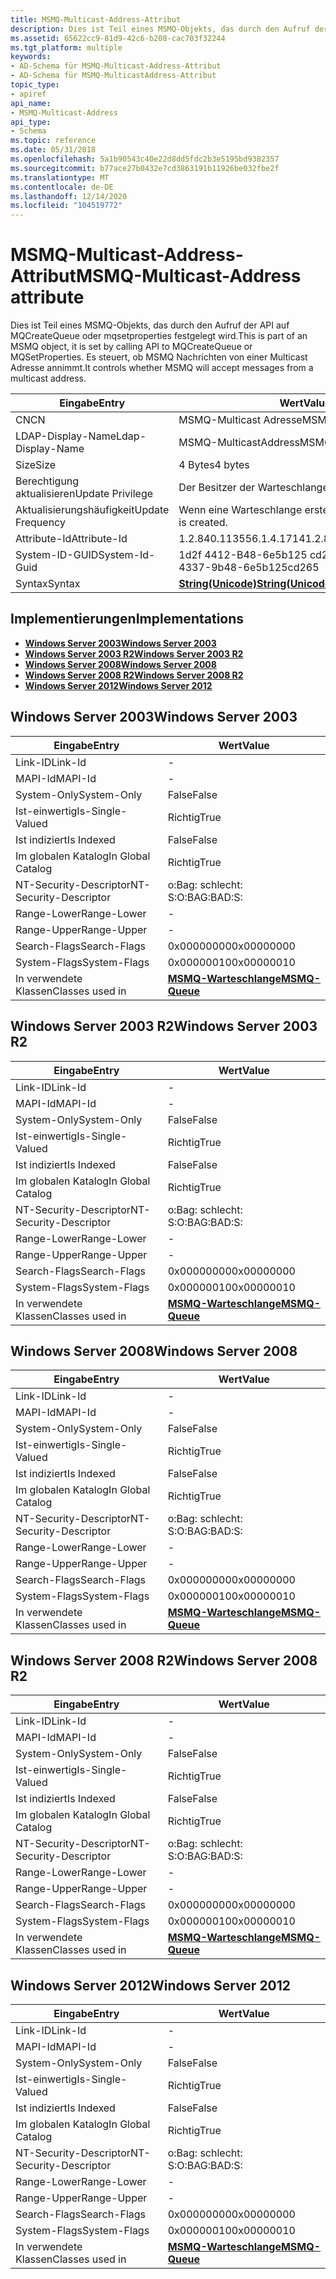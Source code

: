 ```yaml
---
title: MSMQ-Multicast-Address-Attribut
description: Dies ist Teil eines MSMQ-Objekts, das durch den Aufruf der API auf MQCreateQueue oder mqsetproperties festgelegt wird. Es steuert, ob MSMQ Nachrichten von einer Multicast Adresse annimmt.
ms.assetid: 65622cc9-81d9-42c6-b208-cac703f32244
ms.tgt_platform: multiple
keywords:
- AD-Schema für MSMQ-Multicast-Address-Attribut
- AD-Schema für MSMQ-MulticastAddress-Attribut
topic_type:
- apiref
api_name:
- MSMQ-Multicast-Address
api_type:
- Schema
ms.topic: reference
ms.date: 05/31/2018
ms.openlocfilehash: 5a1b90543c40e22d8dd5fdc2b3e5195bd9382357
ms.sourcegitcommit: b77ace27b0432e7cd3863191b11926be032fbe2f
ms.translationtype: MT
ms.contentlocale: de-DE
ms.lasthandoff: 12/14/2020
ms.locfileid: "104519772"
---
```

# <a name="msmq-multicast-address-attribute"></a><span data-ttu-id="b2599-106">MSMQ-Multicast-Address-Attribut</span><span class="sxs-lookup"><span data-stu-id="b2599-106">MSMQ-Multicast-Address attribute</span></span>

<span data-ttu-id="b2599-107">Dies ist Teil eines MSMQ-Objekts, das durch den Aufruf der API auf MQCreateQueue oder mqsetproperties festgelegt wird.</span><span class="sxs-lookup"><span data-stu-id="b2599-107">This is part of an MSMQ object, it is set by calling API to MQCreateQueue or MQSetProperties.</span></span> <span data-ttu-id="b2599-108">Es steuert, ob MSMQ Nachrichten von einer Multicast Adresse annimmt.</span><span class="sxs-lookup"><span data-stu-id="b2599-108">It controls whether MSMQ will accept messages from a multicast address.</span></span>



| <span data-ttu-id="b2599-109">Eingabe</span><span class="sxs-lookup"><span data-stu-id="b2599-109">Entry</span></span> | <span data-ttu-id="b2599-110">Wert</span><span class="sxs-lookup"><span data-stu-id="b2599-110">Value</span></span> |
|-------------------|---------------------------------------------|
| <span data-ttu-id="b2599-111">CN</span><span class="sxs-lookup"><span data-stu-id="b2599-111">CN</span></span>                | <span data-ttu-id="b2599-112">MSMQ-Multicast Adresse</span><span class="sxs-lookup"><span data-stu-id="b2599-112">MSMQ-Multicast-Address</span></span>                      |
| <span data-ttu-id="b2599-113">LDAP-Display-Name</span><span class="sxs-lookup"><span data-stu-id="b2599-113">Ldap-Display-Name</span></span> | <span data-ttu-id="b2599-114">MSMQ-MulticastAddress</span><span class="sxs-lookup"><span data-stu-id="b2599-114">MSMQ-MulticastAddress</span></span>                       |
| <span data-ttu-id="b2599-115">Size</span><span class="sxs-lookup"><span data-stu-id="b2599-115">Size</span></span>              | <span data-ttu-id="b2599-116">4 Bytes</span><span class="sxs-lookup"><span data-stu-id="b2599-116">4 bytes</span></span>                                     |
| <span data-ttu-id="b2599-117">Berechtigung aktualisieren</span><span class="sxs-lookup"><span data-stu-id="b2599-117">Update Privilege</span></span>  | <span data-ttu-id="b2599-118">Der Besitzer der Warteschlange.</span><span class="sxs-lookup"><span data-stu-id="b2599-118">The queue owner.</span></span>                            |
| <span data-ttu-id="b2599-119">Aktualisierungshäufigkeit</span><span class="sxs-lookup"><span data-stu-id="b2599-119">Update Frequency</span></span>  | <span data-ttu-id="b2599-120">Wenn eine Warteschlange erstellt wird.</span><span class="sxs-lookup"><span data-stu-id="b2599-120">When a queue is created.</span></span>                    |
| <span data-ttu-id="b2599-121">Attribute-Id</span><span class="sxs-lookup"><span data-stu-id="b2599-121">Attribute-Id</span></span>      | <span data-ttu-id="b2599-122">1.2.840.113556.1.4.1714</span><span class="sxs-lookup"><span data-stu-id="b2599-122">1.2.840.113556.1.4.1714</span></span>                     |
| <span data-ttu-id="b2599-123">System-ID-GUID</span><span class="sxs-lookup"><span data-stu-id="b2599-123">System-Id-Guid</span></span>    | <span data-ttu-id="b2599-124">1d2f 4412-B48-6e5b125 cd265</span><span class="sxs-lookup"><span data-stu-id="b2599-124">1d2f4412-f10d-4337-9b48-6e5b125cd265</span></span>        |
| <span data-ttu-id="b2599-125">Syntax</span><span class="sxs-lookup"><span data-stu-id="b2599-125">Syntax</span></span>            | [<span data-ttu-id="b2599-126">**String(Unicode)**</span><span class="sxs-lookup"><span data-stu-id="b2599-126">**String(Unicode)**</span></span>](s-string-unicode.md) |



## <a name="implementations"></a><span data-ttu-id="b2599-127">Implementierungen</span><span class="sxs-lookup"><span data-stu-id="b2599-127">Implementations</span></span>

-   [<span data-ttu-id="b2599-128">**Windows Server 2003**</span><span class="sxs-lookup"><span data-stu-id="b2599-128">**Windows Server 2003**</span></span>](#windows-server-2003)
-   [<span data-ttu-id="b2599-129">**Windows Server 2003 R2**</span><span class="sxs-lookup"><span data-stu-id="b2599-129">**Windows Server 2003 R2**</span></span>](#windows-server-2003-r2)
-   [<span data-ttu-id="b2599-130">**Windows Server 2008**</span><span class="sxs-lookup"><span data-stu-id="b2599-130">**Windows Server 2008**</span></span>](#windows-server-2008)
-   [<span data-ttu-id="b2599-131">**Windows Server 2008 R2**</span><span class="sxs-lookup"><span data-stu-id="b2599-131">**Windows Server 2008 R2**</span></span>](#windows-server-2008-r2)
-   [<span data-ttu-id="b2599-132">**Windows Server 2012**</span><span class="sxs-lookup"><span data-stu-id="b2599-132">**Windows Server 2012**</span></span>](#windows-server-2012)

## <a name="windows-server-2003"></a><span data-ttu-id="b2599-133">Windows Server 2003</span><span class="sxs-lookup"><span data-stu-id="b2599-133">Windows Server 2003</span></span>



| <span data-ttu-id="b2599-134">Eingabe</span><span class="sxs-lookup"><span data-stu-id="b2599-134">Entry</span></span> | <span data-ttu-id="b2599-135">Wert</span><span class="sxs-lookup"><span data-stu-id="b2599-135">Value</span></span> |
|------------------------|----------------------------------------------|
| <span data-ttu-id="b2599-136">Link-ID</span><span class="sxs-lookup"><span data-stu-id="b2599-136">Link-Id</span></span>                | \-                                           |
| <span data-ttu-id="b2599-137">MAPI-Id</span><span class="sxs-lookup"><span data-stu-id="b2599-137">MAPI-Id</span></span>                | \-                                           |
| <span data-ttu-id="b2599-138">System-Only</span><span class="sxs-lookup"><span data-stu-id="b2599-138">System-Only</span></span>            | <span data-ttu-id="b2599-139">False</span><span class="sxs-lookup"><span data-stu-id="b2599-139">False</span></span>                                        |
| <span data-ttu-id="b2599-140">Ist-einwertig</span><span class="sxs-lookup"><span data-stu-id="b2599-140">Is-Single-Valued</span></span>       | <span data-ttu-id="b2599-141">Richtig</span><span class="sxs-lookup"><span data-stu-id="b2599-141">True</span></span>                                         |
| <span data-ttu-id="b2599-142">Ist indiziert</span><span class="sxs-lookup"><span data-stu-id="b2599-142">Is Indexed</span></span>             | <span data-ttu-id="b2599-143">False</span><span class="sxs-lookup"><span data-stu-id="b2599-143">False</span></span>                                        |
| <span data-ttu-id="b2599-144">Im globalen Katalog</span><span class="sxs-lookup"><span data-stu-id="b2599-144">In Global Catalog</span></span>      | <span data-ttu-id="b2599-145">Richtig</span><span class="sxs-lookup"><span data-stu-id="b2599-145">True</span></span>                                         |
| <span data-ttu-id="b2599-146">NT-Security-Descriptor</span><span class="sxs-lookup"><span data-stu-id="b2599-146">NT-Security-Descriptor</span></span> | <span data-ttu-id="b2599-147">o:Bag: schlecht: S:</span><span class="sxs-lookup"><span data-stu-id="b2599-147">O:BAG:BAD:S:</span></span>                                 |
| <span data-ttu-id="b2599-148">Range-Lower</span><span class="sxs-lookup"><span data-stu-id="b2599-148">Range-Lower</span></span>            | \-                                           |
| <span data-ttu-id="b2599-149">Range-Upper</span><span class="sxs-lookup"><span data-stu-id="b2599-149">Range-Upper</span></span>            | \-                                           |
| <span data-ttu-id="b2599-150">Search-Flags</span><span class="sxs-lookup"><span data-stu-id="b2599-150">Search-Flags</span></span>           | <span data-ttu-id="b2599-151">0x00000000</span><span class="sxs-lookup"><span data-stu-id="b2599-151">0x00000000</span></span>                                   |
| <span data-ttu-id="b2599-152">System-Flags</span><span class="sxs-lookup"><span data-stu-id="b2599-152">System-Flags</span></span>           | <span data-ttu-id="b2599-153">0x00000010</span><span class="sxs-lookup"><span data-stu-id="b2599-153">0x00000010</span></span>                                   |
| <span data-ttu-id="b2599-154">In verwendete Klassen</span><span class="sxs-lookup"><span data-stu-id="b2599-154">Classes used in</span></span>        | [<span data-ttu-id="b2599-155">**MSMQ-Warteschlange**</span><span class="sxs-lookup"><span data-stu-id="b2599-155">**MSMQ-Queue**</span></span>](c-msmqqueue.md)<br/> |



## <a name="windows-server-2003-r2"></a><span data-ttu-id="b2599-156">Windows Server 2003 R2</span><span class="sxs-lookup"><span data-stu-id="b2599-156">Windows Server 2003 R2</span></span>



| <span data-ttu-id="b2599-157">Eingabe</span><span class="sxs-lookup"><span data-stu-id="b2599-157">Entry</span></span> | <span data-ttu-id="b2599-158">Wert</span><span class="sxs-lookup"><span data-stu-id="b2599-158">Value</span></span> |
|------------------------|----------------------------------------------|
| <span data-ttu-id="b2599-159">Link-ID</span><span class="sxs-lookup"><span data-stu-id="b2599-159">Link-Id</span></span>                | \-                                           |
| <span data-ttu-id="b2599-160">MAPI-Id</span><span class="sxs-lookup"><span data-stu-id="b2599-160">MAPI-Id</span></span>                | \-                                           |
| <span data-ttu-id="b2599-161">System-Only</span><span class="sxs-lookup"><span data-stu-id="b2599-161">System-Only</span></span>            | <span data-ttu-id="b2599-162">False</span><span class="sxs-lookup"><span data-stu-id="b2599-162">False</span></span>                                        |
| <span data-ttu-id="b2599-163">Ist-einwertig</span><span class="sxs-lookup"><span data-stu-id="b2599-163">Is-Single-Valued</span></span>       | <span data-ttu-id="b2599-164">Richtig</span><span class="sxs-lookup"><span data-stu-id="b2599-164">True</span></span>                                         |
| <span data-ttu-id="b2599-165">Ist indiziert</span><span class="sxs-lookup"><span data-stu-id="b2599-165">Is Indexed</span></span>             | <span data-ttu-id="b2599-166">False</span><span class="sxs-lookup"><span data-stu-id="b2599-166">False</span></span>                                        |
| <span data-ttu-id="b2599-167">Im globalen Katalog</span><span class="sxs-lookup"><span data-stu-id="b2599-167">In Global Catalog</span></span>      | <span data-ttu-id="b2599-168">Richtig</span><span class="sxs-lookup"><span data-stu-id="b2599-168">True</span></span>                                         |
| <span data-ttu-id="b2599-169">NT-Security-Descriptor</span><span class="sxs-lookup"><span data-stu-id="b2599-169">NT-Security-Descriptor</span></span> | <span data-ttu-id="b2599-170">o:Bag: schlecht: S:</span><span class="sxs-lookup"><span data-stu-id="b2599-170">O:BAG:BAD:S:</span></span>                                 |
| <span data-ttu-id="b2599-171">Range-Lower</span><span class="sxs-lookup"><span data-stu-id="b2599-171">Range-Lower</span></span>            | \-                                           |
| <span data-ttu-id="b2599-172">Range-Upper</span><span class="sxs-lookup"><span data-stu-id="b2599-172">Range-Upper</span></span>            | \-                                           |
| <span data-ttu-id="b2599-173">Search-Flags</span><span class="sxs-lookup"><span data-stu-id="b2599-173">Search-Flags</span></span>           | <span data-ttu-id="b2599-174">0x00000000</span><span class="sxs-lookup"><span data-stu-id="b2599-174">0x00000000</span></span>                                   |
| <span data-ttu-id="b2599-175">System-Flags</span><span class="sxs-lookup"><span data-stu-id="b2599-175">System-Flags</span></span>           | <span data-ttu-id="b2599-176">0x00000010</span><span class="sxs-lookup"><span data-stu-id="b2599-176">0x00000010</span></span>                                   |
| <span data-ttu-id="b2599-177">In verwendete Klassen</span><span class="sxs-lookup"><span data-stu-id="b2599-177">Classes used in</span></span>        | [<span data-ttu-id="b2599-178">**MSMQ-Warteschlange**</span><span class="sxs-lookup"><span data-stu-id="b2599-178">**MSMQ-Queue**</span></span>](c-msmqqueue.md)<br/> |



## <a name="windows-server-2008"></a><span data-ttu-id="b2599-179">Windows Server 2008</span><span class="sxs-lookup"><span data-stu-id="b2599-179">Windows Server 2008</span></span>



| <span data-ttu-id="b2599-180">Eingabe</span><span class="sxs-lookup"><span data-stu-id="b2599-180">Entry</span></span> | <span data-ttu-id="b2599-181">Wert</span><span class="sxs-lookup"><span data-stu-id="b2599-181">Value</span></span> |
|------------------------|----------------------------------------------|
| <span data-ttu-id="b2599-182">Link-ID</span><span class="sxs-lookup"><span data-stu-id="b2599-182">Link-Id</span></span>                | \-                                           |
| <span data-ttu-id="b2599-183">MAPI-Id</span><span class="sxs-lookup"><span data-stu-id="b2599-183">MAPI-Id</span></span>                | \-                                           |
| <span data-ttu-id="b2599-184">System-Only</span><span class="sxs-lookup"><span data-stu-id="b2599-184">System-Only</span></span>            | <span data-ttu-id="b2599-185">False</span><span class="sxs-lookup"><span data-stu-id="b2599-185">False</span></span>                                        |
| <span data-ttu-id="b2599-186">Ist-einwertig</span><span class="sxs-lookup"><span data-stu-id="b2599-186">Is-Single-Valued</span></span>       | <span data-ttu-id="b2599-187">Richtig</span><span class="sxs-lookup"><span data-stu-id="b2599-187">True</span></span>                                         |
| <span data-ttu-id="b2599-188">Ist indiziert</span><span class="sxs-lookup"><span data-stu-id="b2599-188">Is Indexed</span></span>             | <span data-ttu-id="b2599-189">False</span><span class="sxs-lookup"><span data-stu-id="b2599-189">False</span></span>                                        |
| <span data-ttu-id="b2599-190">Im globalen Katalog</span><span class="sxs-lookup"><span data-stu-id="b2599-190">In Global Catalog</span></span>      | <span data-ttu-id="b2599-191">Richtig</span><span class="sxs-lookup"><span data-stu-id="b2599-191">True</span></span>                                         |
| <span data-ttu-id="b2599-192">NT-Security-Descriptor</span><span class="sxs-lookup"><span data-stu-id="b2599-192">NT-Security-Descriptor</span></span> | <span data-ttu-id="b2599-193">o:Bag: schlecht: S:</span><span class="sxs-lookup"><span data-stu-id="b2599-193">O:BAG:BAD:S:</span></span>                                 |
| <span data-ttu-id="b2599-194">Range-Lower</span><span class="sxs-lookup"><span data-stu-id="b2599-194">Range-Lower</span></span>            | \-                                           |
| <span data-ttu-id="b2599-195">Range-Upper</span><span class="sxs-lookup"><span data-stu-id="b2599-195">Range-Upper</span></span>            | \-                                           |
| <span data-ttu-id="b2599-196">Search-Flags</span><span class="sxs-lookup"><span data-stu-id="b2599-196">Search-Flags</span></span>           | <span data-ttu-id="b2599-197">0x00000000</span><span class="sxs-lookup"><span data-stu-id="b2599-197">0x00000000</span></span>                                   |
| <span data-ttu-id="b2599-198">System-Flags</span><span class="sxs-lookup"><span data-stu-id="b2599-198">System-Flags</span></span>           | <span data-ttu-id="b2599-199">0x00000010</span><span class="sxs-lookup"><span data-stu-id="b2599-199">0x00000010</span></span>                                   |
| <span data-ttu-id="b2599-200">In verwendete Klassen</span><span class="sxs-lookup"><span data-stu-id="b2599-200">Classes used in</span></span>        | [<span data-ttu-id="b2599-201">**MSMQ-Warteschlange**</span><span class="sxs-lookup"><span data-stu-id="b2599-201">**MSMQ-Queue**</span></span>](c-msmqqueue.md)<br/> |



## <a name="windows-server-2008-r2"></a><span data-ttu-id="b2599-202">Windows Server 2008 R2</span><span class="sxs-lookup"><span data-stu-id="b2599-202">Windows Server 2008 R2</span></span>



| <span data-ttu-id="b2599-203">Eingabe</span><span class="sxs-lookup"><span data-stu-id="b2599-203">Entry</span></span> | <span data-ttu-id="b2599-204">Wert</span><span class="sxs-lookup"><span data-stu-id="b2599-204">Value</span></span> |
|------------------------|----------------------------------------------|
| <span data-ttu-id="b2599-205">Link-ID</span><span class="sxs-lookup"><span data-stu-id="b2599-205">Link-Id</span></span>                | \-                                           |
| <span data-ttu-id="b2599-206">MAPI-Id</span><span class="sxs-lookup"><span data-stu-id="b2599-206">MAPI-Id</span></span>                | \-                                           |
| <span data-ttu-id="b2599-207">System-Only</span><span class="sxs-lookup"><span data-stu-id="b2599-207">System-Only</span></span>            | <span data-ttu-id="b2599-208">False</span><span class="sxs-lookup"><span data-stu-id="b2599-208">False</span></span>                                        |
| <span data-ttu-id="b2599-209">Ist-einwertig</span><span class="sxs-lookup"><span data-stu-id="b2599-209">Is-Single-Valued</span></span>       | <span data-ttu-id="b2599-210">Richtig</span><span class="sxs-lookup"><span data-stu-id="b2599-210">True</span></span>                                         |
| <span data-ttu-id="b2599-211">Ist indiziert</span><span class="sxs-lookup"><span data-stu-id="b2599-211">Is Indexed</span></span>             | <span data-ttu-id="b2599-212">False</span><span class="sxs-lookup"><span data-stu-id="b2599-212">False</span></span>                                        |
| <span data-ttu-id="b2599-213">Im globalen Katalog</span><span class="sxs-lookup"><span data-stu-id="b2599-213">In Global Catalog</span></span>      | <span data-ttu-id="b2599-214">Richtig</span><span class="sxs-lookup"><span data-stu-id="b2599-214">True</span></span>                                         |
| <span data-ttu-id="b2599-215">NT-Security-Descriptor</span><span class="sxs-lookup"><span data-stu-id="b2599-215">NT-Security-Descriptor</span></span> | <span data-ttu-id="b2599-216">o:Bag: schlecht: S:</span><span class="sxs-lookup"><span data-stu-id="b2599-216">O:BAG:BAD:S:</span></span>                                 |
| <span data-ttu-id="b2599-217">Range-Lower</span><span class="sxs-lookup"><span data-stu-id="b2599-217">Range-Lower</span></span>            | \-                                           |
| <span data-ttu-id="b2599-218">Range-Upper</span><span class="sxs-lookup"><span data-stu-id="b2599-218">Range-Upper</span></span>            | \-                                           |
| <span data-ttu-id="b2599-219">Search-Flags</span><span class="sxs-lookup"><span data-stu-id="b2599-219">Search-Flags</span></span>           | <span data-ttu-id="b2599-220">0x00000000</span><span class="sxs-lookup"><span data-stu-id="b2599-220">0x00000000</span></span>                                   |
| <span data-ttu-id="b2599-221">System-Flags</span><span class="sxs-lookup"><span data-stu-id="b2599-221">System-Flags</span></span>           | <span data-ttu-id="b2599-222">0x00000010</span><span class="sxs-lookup"><span data-stu-id="b2599-222">0x00000010</span></span>                                   |
| <span data-ttu-id="b2599-223">In verwendete Klassen</span><span class="sxs-lookup"><span data-stu-id="b2599-223">Classes used in</span></span>        | [<span data-ttu-id="b2599-224">**MSMQ-Warteschlange**</span><span class="sxs-lookup"><span data-stu-id="b2599-224">**MSMQ-Queue**</span></span>](c-msmqqueue.md)<br/> |



## <a name="windows-server-2012"></a><span data-ttu-id="b2599-225">Windows Server 2012</span><span class="sxs-lookup"><span data-stu-id="b2599-225">Windows Server 2012</span></span>



| <span data-ttu-id="b2599-226">Eingabe</span><span class="sxs-lookup"><span data-stu-id="b2599-226">Entry</span></span> | <span data-ttu-id="b2599-227">Wert</span><span class="sxs-lookup"><span data-stu-id="b2599-227">Value</span></span> |
|------------------------|----------------------------------------------|
| <span data-ttu-id="b2599-228">Link-ID</span><span class="sxs-lookup"><span data-stu-id="b2599-228">Link-Id</span></span>                | \-                                           |
| <span data-ttu-id="b2599-229">MAPI-Id</span><span class="sxs-lookup"><span data-stu-id="b2599-229">MAPI-Id</span></span>                | \-                                           |
| <span data-ttu-id="b2599-230">System-Only</span><span class="sxs-lookup"><span data-stu-id="b2599-230">System-Only</span></span>            | <span data-ttu-id="b2599-231">False</span><span class="sxs-lookup"><span data-stu-id="b2599-231">False</span></span>                                        |
| <span data-ttu-id="b2599-232">Ist-einwertig</span><span class="sxs-lookup"><span data-stu-id="b2599-232">Is-Single-Valued</span></span>       | <span data-ttu-id="b2599-233">Richtig</span><span class="sxs-lookup"><span data-stu-id="b2599-233">True</span></span>                                         |
| <span data-ttu-id="b2599-234">Ist indiziert</span><span class="sxs-lookup"><span data-stu-id="b2599-234">Is Indexed</span></span>             | <span data-ttu-id="b2599-235">False</span><span class="sxs-lookup"><span data-stu-id="b2599-235">False</span></span>                                        |
| <span data-ttu-id="b2599-236">Im globalen Katalog</span><span class="sxs-lookup"><span data-stu-id="b2599-236">In Global Catalog</span></span>      | <span data-ttu-id="b2599-237">Richtig</span><span class="sxs-lookup"><span data-stu-id="b2599-237">True</span></span>                                         |
| <span data-ttu-id="b2599-238">NT-Security-Descriptor</span><span class="sxs-lookup"><span data-stu-id="b2599-238">NT-Security-Descriptor</span></span> | <span data-ttu-id="b2599-239">o:Bag: schlecht: S:</span><span class="sxs-lookup"><span data-stu-id="b2599-239">O:BAG:BAD:S:</span></span>                                 |
| <span data-ttu-id="b2599-240">Range-Lower</span><span class="sxs-lookup"><span data-stu-id="b2599-240">Range-Lower</span></span>            | \-                                           |
| <span data-ttu-id="b2599-241">Range-Upper</span><span class="sxs-lookup"><span data-stu-id="b2599-241">Range-Upper</span></span>            | \-                                           |
| <span data-ttu-id="b2599-242">Search-Flags</span><span class="sxs-lookup"><span data-stu-id="b2599-242">Search-Flags</span></span>           | <span data-ttu-id="b2599-243">0x00000000</span><span class="sxs-lookup"><span data-stu-id="b2599-243">0x00000000</span></span>                                   |
| <span data-ttu-id="b2599-244">System-Flags</span><span class="sxs-lookup"><span data-stu-id="b2599-244">System-Flags</span></span>           | <span data-ttu-id="b2599-245">0x00000010</span><span class="sxs-lookup"><span data-stu-id="b2599-245">0x00000010</span></span>                                   |
| <span data-ttu-id="b2599-246">In verwendete Klassen</span><span class="sxs-lookup"><span data-stu-id="b2599-246">Classes used in</span></span>        | [<span data-ttu-id="b2599-247">**MSMQ-Warteschlange**</span><span class="sxs-lookup"><span data-stu-id="b2599-247">**MSMQ-Queue**</span></span>](c-msmqqueue.md)<br/> |



 

 





